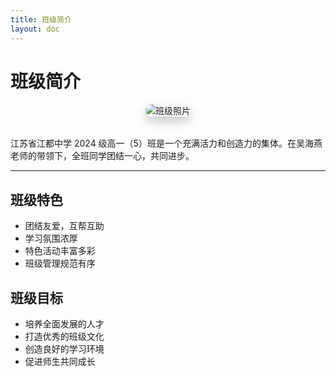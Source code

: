 ```yaml
---
title: 班级简介
layout: doc
---
```


# 班级简介

<div style="text-align: center; margin-bottom: 2rem;">
  <img src="/image/class.jpeg" alt="班级照片" style="max-width: 800px; border-radius: 15px; box-shadow: 0 8px 16px rgba(0,0,0,0.2); transition: transform 0.3s ease, box-shadow 0.3s ease; cursor: pointer;" onmouseover="this.style.transform='scale(1.02)';this.style.boxShadow='0 12px 24px rgba(0,0,0,0.3)'" onmouseout="this.style.transform='scale(1)';this.style.boxShadow='0 8px 16px rgba(0,0,0,0.2)'">
</div>

江苏省江都中学 2024 级高一（5）班是一个充满活力和创造力的集体。在吴海燕老师的带领下，全班同学团结一心，共同进步。

---

## 班级特色

- 团结友爱，互帮互助
- 学习氛围浓厚
- 特色活动丰富多彩
- 班级管理规范有序

## 班级目标

- 培养全面发展的人才
- 打造优秀的班级文化
- 创造良好的学习环境
- 促进师生共同成长
